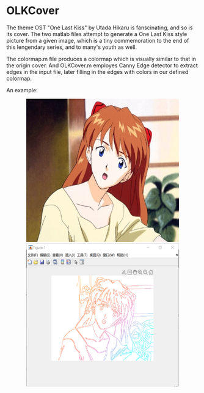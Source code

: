 # OLKCover

The theme OST "One Last Kiss" by Utada Hikaru is fanscinating, and so is its cover. The two matlab files attempt to generate a One Last Kiss style picture from a given image, which is a tiny commemoration to the end of this lengendary series, and to many's youth as well.

The colormap.m file produces a colormap which is visually similar to that in the origin cover. And OLKCover.m employes Canny Edge detector to extract edges in the input file, later filling in the edges with colors in our defined colormap.


An example:
<div align=center>
<img src="https://raw.githubusercontent.com/XichongLing/OLKCover/master/img/asuka.jpg" width="400" height = "375"/>
</div>
<div align = center>
<img src="https://raw.githubusercontent.com/XichongLing/OLKCover/master/img/OLKasuka.png" width = "400" height = "375"/>
</div>

